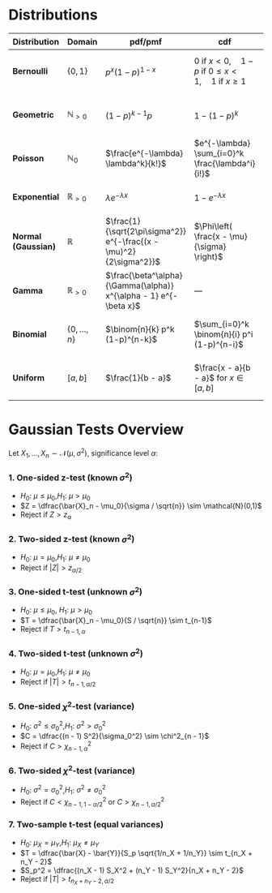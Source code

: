 # Distributions

| Distribution          | Domain            | pdf/pmf                                                            | cdf                                                                                  | $\mu$           | $\sigma^2$           | cf                                     | mle                                                                              | Comment                              |
|-----------------------|-------------------|--------------------------------------------------------------------|--------------------------------------------------------------------------------------|-----------------|----------------------|----------------------------------------|----------------------------------------------------------------------------------|--------------------------------------|
| **Bernoulli**         | $\{0, 1\}$        | $p^x (1-p)^{1-x}$                                                  | $\text{0 if } x < 0,\quad 1 - p \text{ if } 0 \le x < 1,\quad 1 \text{ if } x \ge 1$ | $p$             | $p(1 - p)$           | $(1 - p) + pe^{it}$                    | $\hat{p} = \bar{X}_n = \frac{1}{n} \sum X_i$                                     | Special case of Binomial ($n=1$)     |
| **Geometric**         | $\mathbb{N}_{>0}$ | $(1-p)^{k-1}p$                                                     | $1 - (1 - p)^k$                                                                      | $1/p$           | $\frac{1-p}{p^2}$    | $\frac{pe^{it}}{1 - (1 - p)e^{it}}$    | $\hat{p} = \frac{1}{\bar{X}_n}$                                                  | Number of trials until first success |
| **Poisson**           | $\mathbb{N}_0$    | $\frac{e^{-\lambda} \lambda^k}{k!}$                                | $e^{-\lambda} \sum_{i=0}^k \frac{\lambda^i}{i!}$                                     | $\lambda$       | $\lambda$            | $e^{\lambda (e^{it} - 1)}$             | $\hat{\lambda} = \bar{X}_n$                                                      | Model for rare events                |
| **Exponential**       | $\mathbb{R}_{>0}$ | $\lambda e^{-\lambda x}$                                           | $1 - e^{-\lambda x}$                                                                 | $1/\lambda$     | $1/\lambda^2$        | $\frac{\lambda}{\lambda - it}$         | $\hat{\lambda} = \frac{1}{\bar{X}_n}$                                            | Waiting time until first event       |
| **Normal (Gaussian)** | $\mathbb{R}$      | $\frac{1}{\sqrt{2\pi\sigma^2}} e^{-\frac{(x - \mu)^2}{2\sigma^2}}$ | $\Phi\left( \frac{x - \mu}{\sigma} \right)$                                          | $\mu$           | $\sigma^2$           | $e^{i\mu t - \frac{1}{2}\sigma^2 t^2}$ | $\hat{\mu} = \bar{X}_n$, $\hat{\sigma}^2 = \frac{1}{n} \sum (X_i - \bar{X}_n)^2$ | Most common due to CLT               |
| **Gamma**             | $\mathbb{R}_{>0}$ | $\frac{\beta^\alpha}{\Gamma(\alpha)} x^{\alpha - 1} e^{-\beta x}$  | —                                                                                    | $\alpha/\beta$  | $\alpha/\beta^2$     | $(1 - it/\beta)^{-\alpha}$             | No closed-form                                                                   | Sum of exponentials                  |
| **Binomial**          | $\{0,\dots,n\}$   | $\binom{n}{k} p^k (1-p)^{n-k}$                                     | $\sum_{i=0}^k \binom{n}{i} p^i (1-p)^{n-i}$                                          | $np$            | $np(1 - p)$          | $(1 - p + p e^{it})^n$                 | $\hat{p} = \frac{1}{n} \sum X_i$ (for fixed $n$)                                 | Number of successes in $n$ trials    |
| **Uniform**           | $[a, b]$          | $\frac{1}{b - a}$                                                  | $\frac{x - a}{b - a}$ for $x \in [a,b]$                                              | $\frac{a+b}{2}$ | $\frac{(b-a)^2}{12}$ | $\frac{e^{itb} - e^{ita}}{it(b - a)}$  | $\hat{\theta} = \max\{X_1, ..., X_n\}$ for Unif$(0, \theta)$                     | Equal probability in an interval     |

# Gaussian Tests Overview

Let $X_1, \dots, X_n \sim \mathcal{N}(\mu, \sigma^2)$, significance level $\alpha$:

### 1. One-sided z-test (known $\sigma^2$)

- $H_0$: $\mu \leq \mu_0$,$H_1$: $\mu > \mu_0$
- $Z = \dfrac{\bar{X}_n - \mu_0}{\sigma / \sqrt{n}} \sim \mathcal{N}(0,1)$
- Reject if $Z > z_\alpha$

### 2. Two-sided z-test (known $\sigma^2$)

- $H_0$: $\mu = \mu_0$,$H_1$: $\mu \neq \mu_0$
- Reject if $|Z| > z_{\alpha/2}$

### 3. One-sided t-test (unknown $\sigma^2$)

- $H_0$: $\mu \leq \mu_0$, $H_1$: $\mu > \mu_0$
- $T = \dfrac{\bar{X}_n - \mu_0}{S / \sqrt{n}} \sim t_{n-1}$
- Reject if $T > t_{n-1, \alpha}$

### 4. Two-sided t-test (unknown $\sigma^2$)

- $H_0$: $\mu = \mu_0$,$H_1$: $\mu \neq \mu_0$
- Reject if $|T| > t_{n-1, \alpha/2}$

### 5. One-sided $\chi^2$-test (variance)

- $H_0$: $\sigma^2 \leq \sigma_0^2$,$H_1$: $\sigma^2 > \sigma_0^2$
- $C = \dfrac{(n - 1) S^2}{\sigma_0^2} \sim \chi^2_{n - 1}$
- Reject if $C > \chi^2_{n - 1, \alpha}$

### 6. Two-sided $\chi^2$-test (variance)

- $H_0$: $\sigma^2 = \sigma_0^2$,$H_1$: $\sigma^2 \neq \sigma_0^2$
- Reject if $C < \chi^2_{n - 1, 1 - \alpha/2}$ or $C > \chi^2_{n - 1, \alpha/2}$

### 7. Two-sample t-test (equal variances)

- $H_0$: $\mu_X = \mu_Y$,$H_1$: $\mu_X \neq \mu_Y$
- $T = \dfrac{\bar{X} - \bar{Y}}{S_p \sqrt{1/n_X + 1/n_Y}} \sim t_{n_X + n_Y - 2}$
- $S_p^2 = \dfrac{(n_X - 1) S_X^2 + (n_Y - 1) S_Y^2}{n_X + n_Y - 2}$
- Reject if $|T| > t_{n_X + n_Y - 2, \alpha/2}$
